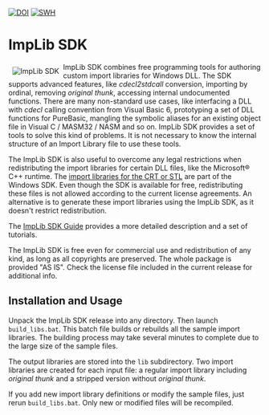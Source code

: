 [![DOI](https://zenodo.org/badge/DOI/10.5281/zenodo.14429853.svg)](https://doi.org/10.5281/zenodo.14429853) 
[![SWH](https://archive.softwareheritage.org/badge/swh:1:dir:3771978edce480da3965c332adaaa6cd45cbedcd/)](https://archive.softwareheritage.org/swh:1:dir:3771978edce480da3965c332adaaa6cd45cbedcd;origin=https://doi.org/10.5281/zenodo.14429852)

# ImpLib SDK

<img src="https://implib.sourceforge.io/logo.png" align="left" hspace="8" vspace="8" alt="ImpLib SDK"/>ImpLib SDK combines free programming tools for authoring custom import libraries for Windows DLL. The SDK supports advanced features, like *cdecl2stdcall* conversion, importing by ordinal, removing *original thunk*, accessing internal undocumented functions. There are many non-standard use cases, like interfacing a DLL with *cdecl* calling convention from Visual Basic 6, prototyping a set of DLL functions for PureBasic, mangling the symbolic aliases for an existing 
object file in Visual C / MASM32 / NASM and so on. ImpLib SDK provides a set of tools to solve this kind of problems. It is not necessary to know the internal structure of an Import Library file to use these tools.

The ImpLib SDK is also useful to overcome any legal restrictions when redistributing the import libraries for certain DLL files, like the Microsoft® C++ runtime. The [import libraries for the CRT or STL](https://learn.microsoft.com/en-us/cpp/c-runtime-library/crt-library-features?view=msvc-160) are part of the Windows SDK. Even though the SDK is available for free, redistributing these files is not allowed according to the current license agreements. An alternative is to generate these import libraries using the ImpLib SDK, as it doesn't restrict redistribution.

The [ImpLib SDK Guide](https://implib.sourceforge.io/EN.HTM) provides a more detailed description and a set of tutorials.

The ImpLib SDK is free even for commercial use and redistribution of any kind, as long as all copyrights are preserved. The whole package is provided "AS IS". Check the license file included in the current release for additional info.

## Installation and Usage

Unpack the ImpLib SDK release into any directory. Then launch ```build_libs.bat```. This batch file builds or rebuilds all the sample import libraries. The building process may take several minutes to complete due to the large size of the sample files.

The output libraries are stored into the ```lib``` subdirectory. Two import libraries are created for each input file: a regular import library including *original thunk* and a stripped version without *original thunk*.

If you add new import library definitions or modify the sample files, just rerun ```build_libs.bat```. Only new or modified files will be recompiled.
